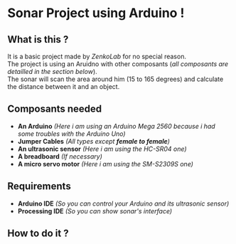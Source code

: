 # Sonar Project using Arduino !
## What is this ?
It is a basic project made by *ZenkoLab* for no special reason.       
The project is using an Aruidno with other composants (*all composants are detailled in the section below*).       
The sonar will scan the area around him (15 to 165 degrees) and calculate the distance between it and an object.      

## Composants needed
* __An Arduino__ *(Here i am using an Arduino Mega 2560 because i had some troubles with the Arduino Uno)*
* __Jumper Cables__ *(All types except __female to female__)*
* __An ultrasonic sensor__ *(Here i am using the HC-SR04 one)*
* __A breadboard__ *(If necessary)*
* __A micro servo motor__ *(Here i am using the SM-S2309S one)*

## Requirements
* __Arduino IDE__ *(So you can control your Arduino and its ultrasonic sensor)*
* __Processing IDE__ *(So you can show sonar's interface)*

## How to do it ?

